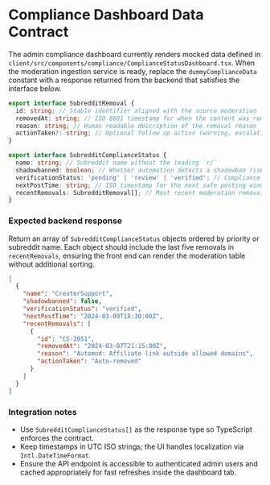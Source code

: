 
# Compliance Dashboard Data Contract

The admin compliance dashboard currently renders mocked data defined in
`client/src/components/compliance/ComplianceStatusDashboard.tsx`. When the
moderation ingestion service is ready, replace the `dummyComplianceData`
constant with a response returned from the backend that satisfies the interface
below.

```ts
export interface SubredditRemoval {
  id: string; // Stable identifier aligned with the source moderation log entry
  removedAt: string; // ISO 8601 timestamp for when the content was removed
  reason: string; // Human readable description of the removal reason
  actionTaken?: string; // Optional follow up action (warning, escalation, etc.)
}

export interface SubredditComplianceStatus {
  name: string; // Subreddit name without the leading `r/`
  shadowbanned: boolean; // Whether automation detects a shadowban risk
  verificationStatus: 'pending' | 'review' | 'verified'; // Compliance verification stage
  nextPostTime: string; // ISO timestamp for the next safe posting window
  recentRemovals: SubredditRemoval[]; // Most recent moderation removal events
}
```

### Expected backend response

Return an array of `SubredditComplianceStatus` objects ordered by priority or
subreddit name. Each object should include the last five removals in
`recentRemovals`, ensuring the front end can render the moderation table without
additional sorting.

```json
[
  {
    "name": "CreatorSupport",
    "shadowbanned": false,
    "verificationStatus": "verified",
    "nextPostTime": "2024-03-09T18:30:00Z",
    "recentRemovals": [
      {
        "id": "CS-2051",
        "removedAt": "2024-03-07T21:15:00Z",
        "reason": "Automod: Affiliate link outside allowed domains",
        "actionTaken": "Auto-removed"
      }
    ]
  }
]
```

### Integration notes

- Use `SubredditComplianceStatus[]` as the response type so TypeScript enforces
  the contract.
- Keep timestamps in UTC ISO strings; the UI handles localization via
  `Intl.DateTimeFormat`.
- Ensure the API endpoint is accessible to authenticated admin users and cached
  appropriately for fast refreshes inside the dashboard tab.
